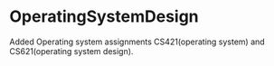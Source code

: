 # OperatingSystemDesign

Added Operating system assignments CS421(operating system) and CS621(operating system design).

